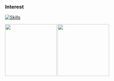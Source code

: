 ### Interest

[![Skills](https://skillicons.dev/icons?i=python,django,flask,flutter,gcp,docker,terraform,k8s,bash,c,cpp,go,ts&theme=dark)](https://skillicons.dev)

<a href="https://github.com/GawinGowin">
  <img align="left" height="170px" src="https://github-readme-stats.vercel.app/api?username=GawinGowin&show_icons=true&theme=dark" />
  <img align="left" height="170px" src="https://github-readme-stats.vercel.app/api/top-langs/?username=GawinGowin&layout=compact&theme=dark" />
</a>

<!--
**GawinGowin/GawinGowin** is a ✨ _special_ ✨ repository because its `README.md` (this file) appears on your GitHub profile.

Here are some ideas to get you started:

- 🔭 I’m currently working on ...
- 🌱 I’m currently learning ...
- 👯 I’m looking to collaborate on ...
- 🤔 I’m looking for help with ...
- 💬 Ask me about ...
- 📫 How to reach me: ...
- 😄 Pronouns: ...
- ⚡ Fun fact: ...
-->
